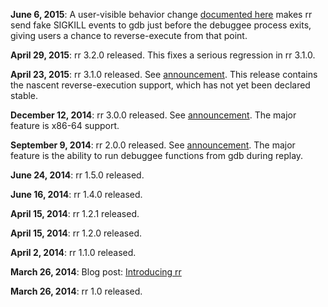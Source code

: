 **June 6, 2015**: A user-visible behavior change [documented here](http://robert.ocallahan.org/2015/06/small-change-to-rr-behavior.html) makes rr send fake SIGKILL events to gdb just before the debuggee process exits, giving users a chance to reverse-execute from that point.

**April 29, 2015**: rr 3.2.0 released. This fixes a serious regression in rr 3.1.0.

**April 23, 2015**: rr 3.1.0 released. See [announcement](http://robert.ocallahan.org/2015/04/rr-31-released.html). This release contains the nascent reverse-execution support, which has not yet been declared stable.

**December 12, 2014**: rr 3.0.0 released. See [announcement](http://robert.ocallahan.org/2014/12/rr-30-released-with-x86-64-support.html). The major feature is x86-64 support.

**September 9, 2014**: rr 2.0.0 released. See [announcement](http://robert.ocallahan.org/2014/09/rr-20-released.html). The major feature is the ability to run debuggee functions from gdb during replay.

**June 24, 2014**: rr 1.5.0 released.

**June 16, 2014**: rr 1.4.0 released.

**April 15, 2014**: rr 1.2.1 released.

**April 15, 2014**: rr 1.2.0 released.

**April 2, 2014**: rr 1.1.0 released.

**March 26, 2014**: Blog post: [Introducing rr](http://robert.ocallahan.org/2014/03/introducing-rr.html)

**March 26, 2014**: rr 1.0 released.